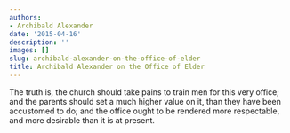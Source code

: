 ```yaml
---
authors:
- Archibald Alexander
date: '2015-04-16'
description: ''
images: []
slug: archibald-alexander-on-the-office-of-elder
title: Archibald Alexander on the Office of Elder
---
```


The truth is, the church should take pains to train men for this very office; and the parents should set a much higher value on it, than they have been accustomed to do; and the office ought to be rendered more respectable, and more desirable than it is at present.